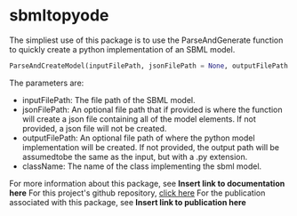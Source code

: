 # sbmltopyode

The simpliest use of this package is to use the ParseAndGenerate function to quickly create a python implementation of an SBML model.

```python
ParseAndCreateModel(inputFilePath, jsonFilePath = None, outputFilePath = None, className = "SBMLmodel")
```

The parameters are:
* inputFilePath: The file path of the SBML model.
* jsonFilePath: An optional file path that if provided is where the function will create a json file containing all of the model elements. If not provided, a json file will not be created.
* outputFilePath: An optional file path of where the python model implementation will be created. If not provided, the output path will be assumedtobe the same as the input, but with a .py extension.
* className: The name of the class implementing the sbml model.

For more information about this package, see **Insert link to documentation here**
For this project's github repository, [click here](https://github.com/SMRuggiero/sbmltopyode)
For the publication associated with this package, see **Insert link to publication here**